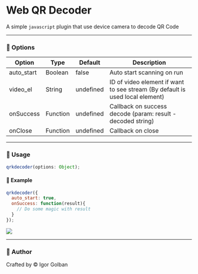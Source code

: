 Web QR Decoder
==
A simple `javascript` plugin that use device camera to decode QR Code

---
###  :small_blue_diamond: Options
| Option       | Type     | Default  | Description
| ---        | ---      | ---       | ---
| auto_start    | Boolean    | false | Auto start scanning on run
| video_el      | String      | undefined    | ID of video element if want to see stream (By default is used local element) 
| onSuccess     | Function    | undefined      | Callback on success decode (param: result - decoded string)
| onClose      | Function    | undefined    | Callback on close

---

### :small_blue_diamond: Usage

```js
qrkdecoder(options: Object);
```


#### :small_blue_diamond: Example

```js
qrkdecoder({
  auto_start: true,
  onSuccess: function(result){
    // Do some magic with result
  }
});
```

![](https://raw.githubusercontent.com/science-uab/mobile-programming/master/web-qr-decoder/screenshot.png)

---

### :small_blue_diamond: Author
Crafted by :copyright: Igor Golban